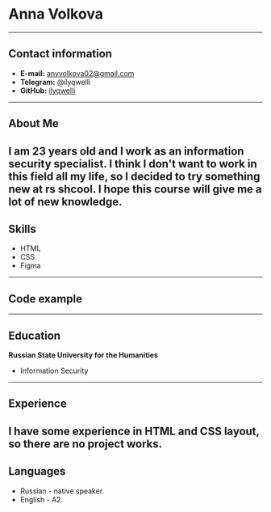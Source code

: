 # Anna Volkova
-----------------------
## Contact information
* __E-mail:__ anyvolkova02@gmail.com
* __Telegram:__ @ilyqwelli
* __GitHub:__ [ilyqwelli](https://github.com/ilyqwelli)
-----------------------
## About Me
I am 23 years old and I work as an information security specialist. I think I don't want to work in this field all my life, so I decided to try something new at rs shcool. I hope this course will give me a lot of new knowledge.
-----------------------
## Skills
* HTML
* CSS
* Figma
-----------------------
## Code example

-----------------------
## Education
__Russian State University for the Humanities__
  * Information Security
-----------------------
## Experience
I have some experience in HTML and CSS layout, so there are no project works.
-----------------------
## Languages
* Russian - native speaker.
* English - A2.
